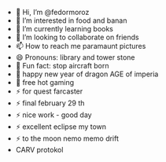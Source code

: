 - 👋 Hi, I’m @fedormoroz
- 👀 I’m interested in food and banan
- 🌱 I’m currently learning books
- 💞️ I’m looking to collaborate on friends
- 📫 How to reach me paramaunt pictures
- 😄 Pronouns: library and tower stone
- 👋 Fun fact: stop aircraft born
- 👋 happy new year of dragon AGE of imperia
- 👋 free hot gaming
- ⚡ for quest farcaster
- ⚡ final february 29 th
- ⚡ nice work - good day
- ⚡ excellent eclipse my town
- ⚡ to the moon nemo memo drift
- CARV protokol
